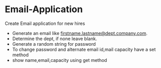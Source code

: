# Email-Application
Create Email application for new hires

* Generate an email like firstname.lastname@dept.company.com.
* Determine the dept, if none leave blank.
* Generate a random string for password
* To change password and alternate email id,mail capacity have a set method
* show name,email,capacity using get method
